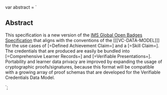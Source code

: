var abstract = `

## Abstract

This specification is a new version of the [IMS Global Open Badges Specification](https://www.imsglobal.org/activity/digital-badges) that aligns with the conventions of the [[[VC-DATA-MODEL]]] for the use cases of [=Defined Achievement Claim=] and a [=Skill Claim=]. The credentials that are produced are easily be bundled into [=Comprehensive Learner Records=] and [=Verifiable Presentations=]. Portability and learner data privacy are improved by expanding the usage of cryptographic proofs/signatures, because this format will be compatible with a growing array of proof schemas that are developed for the Verifiable Credentials Data Model.

`;
